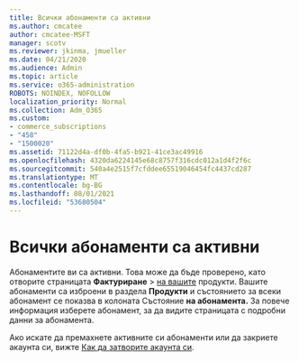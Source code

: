 ```yaml
---
title: Всички абонаменти са активни
ms.author: cmcatee
author: cmcatee-MSFT
manager: scotv
ms.reviewer: jkinma, jmueller
ms.date: 04/21/2020
ms.audience: Admin
ms.topic: article
ms.service: o365-administration
ROBOTS: NOINDEX, NOFOLLOW
localization_priority: Normal
ms.collection: Adm_O365
ms.custom:
- commerce_subscriptions
- "458"
- "1500020"
ms.assetid: 71122d4a-df0b-4fa5-b921-41ce3ac49916
ms.openlocfilehash: 4320da6224145e68c8757f316cdc012a1d4f2f6c
ms.sourcegitcommit: 540a4e2515f7cfddee65519046454fc4437cd287
ms.translationtype: MT
ms.contentlocale: bg-BG
ms.lasthandoff: 08/01/2021
ms.locfileid: "53680504"
---
```

# <a name="all-subscriptions-are-active"></a>Всички абонаменти са активни

Абонаментите ви са активни. Това може да бъде проверено, като отворите страницата **Фактуриране** \> [на вашите](https://go.microsoft.com/fwlink/p/?linkid=842054) продукти. Вашите абонаменти са изброени в раздела **Продукти** и състоянието за всеки абонамент се показва в колоната Състояние **на абонамента.** За повече информация изберете абонамент, за да видите страницата с подробни данни за абонамента.
  
Ако искате да премахнете активните си абонаменти или да закриете акаунта си, вижте [Как да затворите акаунта си](https://docs.microsoft.com/microsoft-365/commerce/close-your-account?view=o365-worldwide).
